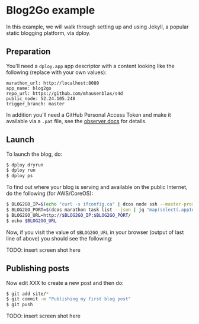 # Blog2Go example

In this example, we will walk through setting up and using Jekyll, a popular static blogging platform, via dploy.

## Preparation

You'll need a `dploy.app` app descriptor with a content looking like the following (replace with your own values):

```
marathon_url: http://localhost:8080
app_name: blog2go
repo_url: https://github.com/mhausenblas/s4d
public_node: 52.24.105.248
trigger_branch: master
```

In addition you'll need a GitHub Personal Access Token and make it available via a `.pat` file, see the [observer docs](../../observer/) for details.

## Launch

To launch the blog, do:

```bash
$ dploy dryrun
$ dploy run
$ dploy ps
```

To find out where your blog is serving and available on the public Internet, do the following (for AWS/CoreOS):

```bash
$ BLOG2GO_IP=$(echo "curl -s ifconfig.ca" | dcos node ssh --master-proxy --mesos-id=$(dcos task --json | jq --raw-output '.[] | select(.name == "/dployex/blog2go") | .slave_id') 2>/dev/null) 
$ BLOG2GO_PORT=$(dcos marathon task list --json | jq "map(select(.appId==\"/dployex/blog2go\").ports)")
$ BLOG2GO_URL=http://$BLOG2GO_IP:$BLOG2GO_PORT/
$ echo $BLOG2GO_URL
```
Now, if you visit the value of `$BLOG2GO_URL` in your browser (output of last line of above) you should see the following:

TODO: insert screen shot here

## Publishing posts

Now edit XXX to create a new post and then do:

```bash
$ git add site/*
$ git commit -m "Publishing my first blog post"
$ git push
```

TODO: insert screen shot here
